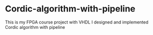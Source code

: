 # Cordic-algorithm-with-pipeline
This is my FPGA course project with VHDL
I designed and implemented Cordic algorithm with pipeline
